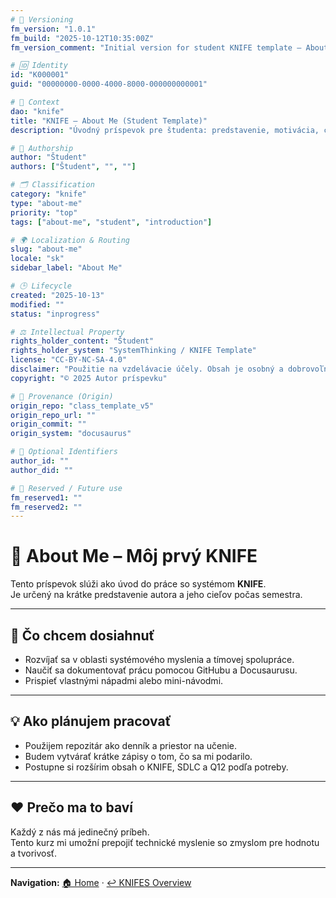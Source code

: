 ```yaml
---
# 🧩 Versioning
fm_version: "1.0.1"
fm_build: "2025-10-12T10:35:00Z"
fm_version_comment: "Initial version for student KNIFE template – About Me"

# 🆔 Identity
id: "K000001"
guid: "00000000-0000-4000-8000-000000000001"

# 🧭 Context
dao: "knife"
title: "KNIFE – About Me (Student Template)"
description: "Úvodný príspevok pre študenta: predstavenie, motivácia, ciele."

# 👥 Authorship
author: "Študent"
authors: ["Študent", "", ""]

# 🗂 Classification
category: "knife"
type: "about-me"
priority: "top"
tags: ["about-me", "student", "introduction"]

# 🌍 Localization & Routing
slug: "about-me"
locale: "sk"
sidebar_label: "About Me"

# 🕒 Lifecycle
created: "2025-10-13"
modified: ""
status: "inprogress"

# ⚖️ Intellectual Property
rights_holder_content: "Študent"
rights_holder_system: "SystemThinking / KNIFE Template"
license: "CC-BY-NC-SA-4.0"
disclaimer: "Použitie na vzdelávacie účely. Obsah je osobný a dobrovoľný."
copyright: "© 2025 Autor príspevku"

# 🔗 Provenance (Origin)
origin_repo: "class_template_v5"
origin_repo_url: ""
origin_commit: ""
origin_system: "docusaurus"

# 🪪 Optional Identifiers
author_id: ""
author_did: ""

# 🧱 Reserved / Future use
fm_reserved1: ""
fm_reserved2: ""
---
```


# 👋 About Me – Môj prvý KNIFE

Tento príspevok slúži ako úvod do práce so systémom **KNIFE**.  
Je určený na krátke predstavenie autora a jeho cieľov počas semestra.

---

## 🎯 Čo chcem dosiahnuť
- Rozvíjať sa v oblasti systémového myslenia a tímovej spolupráce.  
- Naučiť sa dokumentovať prácu pomocou GitHubu a Docusaurusu.  
- Prispieť vlastnými nápadmi alebo mini-návodmi.

---

## 💡 Ako plánujem pracovať
- Použijem repozitár ako denník a priestor na učenie.  
- Budem vytvárať krátke zápisy o tom, čo sa mi podarilo.  
- Postupne si rozšírim obsah o KNIFE, SDLC a Q12 podľa potreby.

---

## ❤️ Prečo ma to baví
Každý z nás má jedinečný príbeh.  
Tento kurz mi umožní prepojiť technické myslenie so zmyslom pre hodnotu a tvorivosť.

---

**Navigation:** [🏠 Home](../../index.md) · [↩️ KNIFES Overview](../index.md)